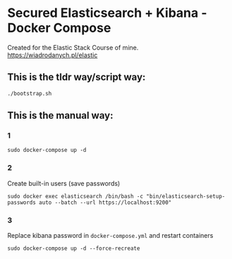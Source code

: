 # Secured Elasticsearch + Kibana - Docker Compose

Created for the Elastic Stack Course of mine.
https://wiadrodanych.pl/elastic

## This is the tldr way/script way:
```bash
./bootstrap.sh
```

## This is the manual way:
### 1
```
sudo docker-compose up -d
```
### 2
Create built-in users (save passwords)
```
sudo docker exec elasticsearch /bin/bash -c "bin/elasticsearch-setup-passwords auto --batch --url https://localhost:9200"
```
### 3
Replace kibana password in `docker-compose.yml` and restart containers
```
sudo docker-compose up -d --force-recreate
```
